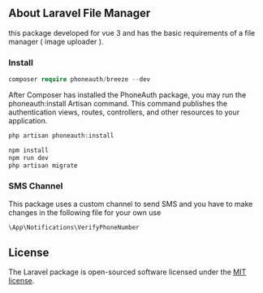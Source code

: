 ## About Laravel File Manager

this package developed for vue 3 and has the basic requirements of a file manager ( image uploader ). 


### Install



```php
composer require phoneauth/breeze --dev
```

After Composer has installed the PhoneAuth package, you may run the phoneauth:install Artisan command. This command publishes the authentication views, routes, controllers, and other resources to your application.

```php
php artisan phoneauth:install

npm install
npm run dev
php artisan migrate
```

### SMS Channel

This package uses a custom channel to send SMS and you have to make changes in the following file for your own use

```php 
\App\Notifications\VerifyPhoneNumber
```

## License

The Laravel package is open-sourced software licensed under the [MIT license](https://opensource.org/licenses/MIT).
